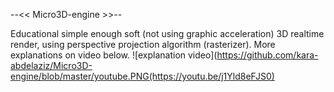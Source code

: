 --<<  Micro3D-engine  >>--

Educational simple enough soft (not using graphic acceleration) 3D realtime render, using perspective projection algorithm (rasterizer).
More explanations on video below.
![explanation video](https://github.com/kara-abdelaziz/Micro3D-engine/blob/master/youtube.PNG(https://youtu.be/j1Yld8eFJS0)




